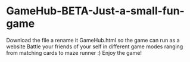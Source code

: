 # GameHub-BETA-Just-a-small-fun-game
Download the file a rename it GameHub.html so the game can run as a website
Battle your friends of your self in different game modes ranging from matching cards to maze runner :) Enjoy the game!
